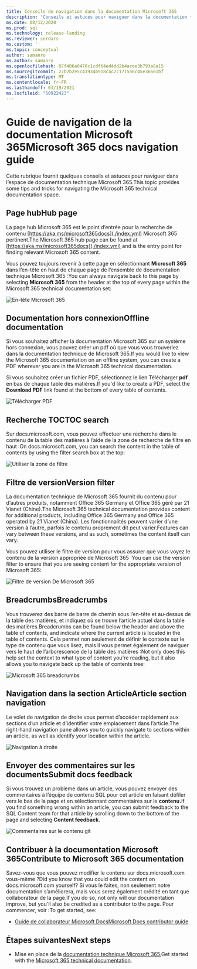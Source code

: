 ```yaml
---
title: Conseils de navigation dans la documentation Microsoft 365
description: 'Conseils et astuces pour naviguer dans la documentation technique de Microsoft 365 : explique des éléments tels que la page hub, la table des matières, l’en-tête, ainsi que l’utilisation des navigations et l’utilisation du filtre de version.'
ms.date: 08/12/2020
ms.prod: sql
ms.technology: release-landing
ms.reviewer: serdars
ms.custom: ''
ms.topic: conceptual
author: samanro
ms.author: samanro
ms.openlocfilehash: 07f406a0470c1cdf64ed4dd2b4acee3b793a8a15
ms.sourcegitcommit: 27b2b2e5c41934b918cac2c171556c45e36661bf
ms.translationtype: MT
ms.contentlocale: fr-FR
ms.lasthandoff: 03/19/2021
ms.locfileid: "50922423"
---
```

# <a name="microsoft-365-docs-navigation-guide"></a><span data-ttu-id="22d06-103">Guide de navigation de la documentation Microsoft 365</span><span class="sxs-lookup"><span data-stu-id="22d06-103">Microsoft 365 docs navigation guide</span></span>

<span data-ttu-id="22d06-104">Cette rubrique fournit quelques conseils et astuces pour naviguer dans l’espace de documentation technique Microsoft 365.</span><span class="sxs-lookup"><span data-stu-id="22d06-104">This topic provides some tips and tricks for navigating the Microsoft 365 technical documentation space.</span></span>  

## <a name="hub-page"></a><span data-ttu-id="22d06-105">Page hub</span><span class="sxs-lookup"><span data-stu-id="22d06-105">Hub page</span></span>

<span data-ttu-id="22d06-106">La page hub Microsoft 365 est le point d’entrée pour la recherche de contenu [https://aka.ms/microsoft365docs](./index.yml) Microsoft 365 pertinent.</span><span class="sxs-lookup"><span data-stu-id="22d06-106">The Microsoft 365 hub page can be found at [https://aka.ms/microsoft365docs](./index.yml) and is the entry point for finding relevant Microsoft 365 content.</span></span>

<span data-ttu-id="22d06-107">Vous pouvez toujours revenir à cette page en sélectionnant **Microsoft 365** dans l’en-tête en haut de chaque page de l’ensemble de documentation technique Microsoft 365 :</span><span class="sxs-lookup"><span data-stu-id="22d06-107">You can always navigate back to this page by selecting **Microsoft 365** from the header at the top of every page within the Microsoft 365 technical documentation set:</span></span>

![En-tête Microsoft 365](media/m365-header-cursor.png)

## <a name="offline-documentation"></a><span data-ttu-id="22d06-109">Documentation hors connexion</span><span class="sxs-lookup"><span data-stu-id="22d06-109">Offline documentation</span></span>

<span data-ttu-id="22d06-110">Si vous souhaitez afficher la documentation Microsoft 365 sur un système hors connexion, vous pouvez créer un pdf où que vous vous trouveriez dans la documentation technique de Microsoft 365.</span><span class="sxs-lookup"><span data-stu-id="22d06-110">If you would like to view the Microsoft 365 documentation on an offline system, you can create a PDF wherever you are in the Microsoft 365 technical documentation.</span></span>

<span data-ttu-id="22d06-111">Si vous souhaitez créer un fichier PDF, sélectionnez le lien Télécharger **pdf** en bas de chaque table des matières.</span><span class="sxs-lookup"><span data-stu-id="22d06-111">If you'd like to create a PDF, select the **Download PDF** link found at the bottom of every table of contents.</span></span>

![Télécharger PDF](media/m365-download-pdf-cursor.png)

## <a name="toc-search"></a><span data-ttu-id="22d06-113">Recherche TOC</span><span class="sxs-lookup"><span data-stu-id="22d06-113">TOC search</span></span> 
<span data-ttu-id="22d06-114">Sur docs.microsoft.com, vous pouvez effectuer une recherche dans le contenu de la table des matières à l’aide de la zone de recherche de filtre en haut :</span><span class="sxs-lookup"><span data-stu-id="22d06-114">On docs.microsoft.com, you can search the content in the table of contents by using the filter search box at the top:</span></span>

![Utiliser la zone de filtre](media/m365-filter-by-title.png)

## <a name="version-filter"></a><span data-ttu-id="22d06-116">Filtre de version</span><span class="sxs-lookup"><span data-stu-id="22d06-116">Version filter</span></span>
<span data-ttu-id="22d06-117">La documentation technique de Microsoft 365 fournit du contenu pour d’autres produits, notamment Office 365 Germany et Office 365 géré par 21 Vianet (Chine).</span><span class="sxs-lookup"><span data-stu-id="22d06-117">The Microsoft 365 technical documentation provides content for additional products, including Office 365 Germany and Office 365 operated by 21 Vianet (China).</span></span> <span data-ttu-id="22d06-118">Les fonctionnalités peuvent varier d’une version à l’autre, parfois le contenu proprement dit peut varier.</span><span class="sxs-lookup"><span data-stu-id="22d06-118">Features can vary between these versions, and as such, sometimes the content itself can vary.</span></span>

<span data-ttu-id="22d06-119">Vous pouvez utiliser le filtre de version pour vous assurer que vous voyez le contenu de la version appropriée de Microsoft 365 :</span><span class="sxs-lookup"><span data-stu-id="22d06-119">You can use the version filter to ensure that you are seeing content for the appropriate version of Microsoft 365:</span></span>

![Filtre de version De Microsoft 365](media/m365-version-filter.png)

## <a name="breadcrumbs"></a><span data-ttu-id="22d06-121">Breadcrumbs</span><span class="sxs-lookup"><span data-stu-id="22d06-121">Breadcrumbs</span></span>

<span data-ttu-id="22d06-122">Vous trouverez des barre de barre de chemin sous l’en-tête et au-dessus de la table des matières, et indiquez où se trouve l’article actuel dans la table des matières.</span><span class="sxs-lookup"><span data-stu-id="22d06-122">Breadcrumbs can be found below the header and above the table of contents, and indicate where the current article is located in the table of contents.</span></span>  <span data-ttu-id="22d06-123">Cela permet non seulement de définir le contexte sur le type de contenu que vous lisez, mais il vous permet également de naviguer vers le haut de l’arborescence de la table des matières :</span><span class="sxs-lookup"><span data-stu-id="22d06-123">Not only does this help set the context to what type of content you're reading, but it also allows you to navigate back up the table of contents tree:</span></span>

![Microsoft 365 breadcrumbs](media/m365-breadcrumb.png)

## <a name="article-section-navigation"></a><span data-ttu-id="22d06-125">Navigation dans la section Article</span><span class="sxs-lookup"><span data-stu-id="22d06-125">Article section navigation</span></span>

<span data-ttu-id="22d06-126">Le volet de navigation de droite vous permet d’accéder rapidement aux sections d’un article et d’identifier votre emplacement dans l’article.</span><span class="sxs-lookup"><span data-stu-id="22d06-126">The right-hand navigation pane allows you to quickly navigate to sections within an article, as well as identify your location within the article.</span></span>  

![Navigation à droite](media/m365-article-sections.png)

## <a name="submit-docs-feedback"></a><span data-ttu-id="22d06-128">Envoyer des commentaires sur les documents</span><span class="sxs-lookup"><span data-stu-id="22d06-128">Submit docs feedback</span></span>

<span data-ttu-id="22d06-129">Si vous trouvez un problème dans un article, vous pouvez envoyer des commentaires à l’équipe de contenu SQL pour cet article en faisant défiler vers le bas de la page et en sélectionnant commentaires sur le **contenu.**</span><span class="sxs-lookup"><span data-stu-id="22d06-129">If you find something wrong within an article, you can submit feedback to the SQL Content team for that article by scrolling down to the bottom of the page and selecting **Content feedback**.</span></span>

![Commentaires sur le contenu git](media/m365-article-feedback.png)

## <a name="contribute-to-microsoft-365-documentation"></a><span data-ttu-id="22d06-131">Contribuer à la documentation Microsoft 365</span><span class="sxs-lookup"><span data-stu-id="22d06-131">Contribute to Microsoft 365 documentation</span></span>

<span data-ttu-id="22d06-132">Savez-vous que vous pouvez modifier le contenu sur docs.microsoft.com vous-même ?</span><span class="sxs-lookup"><span data-stu-id="22d06-132">Did you know that you could edit the content on docs.microsoft.com yourself?</span></span> <span data-ttu-id="22d06-133">Si vous le faites, non seulement notre documentation s’améliorera, mais vous serez également crédité en tant que collaborateur de la page.</span><span class="sxs-lookup"><span data-stu-id="22d06-133">If you do so, not only will our documentation improve, but you'll also be credited as a contributor to the page.</span></span> <span data-ttu-id="22d06-134">Pour commencer, voir :</span><span class="sxs-lookup"><span data-stu-id="22d06-134">To get started, see:</span></span>

- [<span data-ttu-id="22d06-135">Guide de collaborateur Microsoft Docs</span><span class="sxs-lookup"><span data-stu-id="22d06-135">Microsoft Docs contributor guide</span></span>](/contribute/)

## <a name="next-steps"></a><span data-ttu-id="22d06-136">Étapes suivantes</span><span class="sxs-lookup"><span data-stu-id="22d06-136">Next steps</span></span>

- <span data-ttu-id="22d06-137">Mise en place de la [documentation technique Microsoft 365.](index.yml)</span><span class="sxs-lookup"><span data-stu-id="22d06-137">Get started with the [Microsoft 365 technical documentation](index.yml).</span></span>